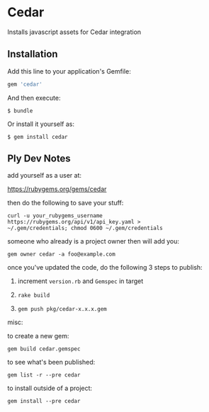 # Cedar

Installs javascript assets for Cedar integration

## Installation

Add this line to your application's Gemfile:

```ruby
gem 'cedar'
```

And then execute:

    $ bundle

Or install it yourself as:

    $ gem install cedar



## Ply Dev Notes


add yourself as a user at:

https://rubygems.org/gems/cedar

then do the following to save your stuff:

```
curl -u your_rubygems_username https://rubygems.org/api/v1/api_key.yaml >
~/.gem/credentials; chmod 0600 ~/.gem/credentials
```

someone who already is a project owner then will add you:

```
gem owner cedar -a foo@example.com
```

once you've updated the code, do the following 3 steps to publish:


1) increment `version.rb` and `Gemspec` in target

2) `rake build`

3) `gem push pkg/cedar-x.x.x.gem`



misc:


to create a new gem:
```
gem build cedar.gemspec
```

to see what's been published:
```
gem list -r --pre cedar
```
to install outside of a project:
```
gem install --pre cedar
```
